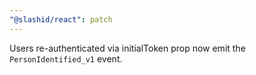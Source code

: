 ```yaml
---
"@slashid/react": patch
---
```


Users re-authenticated via initialToken prop now emit the `PersonIdentified_v1` event.
